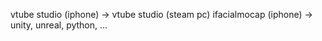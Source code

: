 ---
---

vtube studio (iphone) -> vtube studio (steam pc)
ifacialmocap (iphone) -> unity, unreal, python, ...
